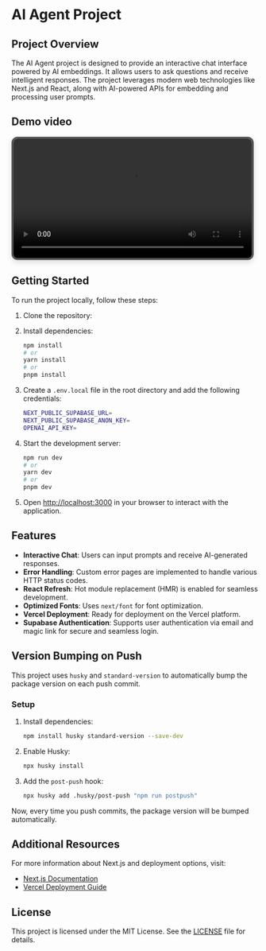 # AI Agent Project

## Project Overview

The AI Agent project is designed to provide an interactive chat interface powered by AI embeddings. It allows users to ask questions and receive intelligent responses. The project leverages modern web technologies like Next.js and React, along with AI-powered APIs for embedding and processing user prompts.

## Demo video

<video src="public/demo_video.mp4" controls width="480" style="border: 4px solid #555; border-radius: 12px; box-shadow: 0 4px 12px rgba(0,0,0,0.15);"></video>

## Getting Started

To run the project locally, follow these steps:

1. Clone the repository:

2. Install dependencies:

   ```bash
   npm install
   # or
   yarn install
   # or
   pnpm install
   ```

3. Create a `.env.local` file in the root directory and add the following credentials:

   ```bash
   NEXT_PUBLIC_SUPABASE_URL=
   NEXT_PUBLIC_SUPABASE_ANON_KEY=
   OPENAI_API_KEY=
   ```

4. Start the development server:

   ```bash
   npm run dev
   # or
   yarn dev
   # or
   pnpm dev
   ```

5. Open [http://localhost:3000](http://localhost:3000) in your browser to interact with the application.

## Features

- **Interactive Chat**: Users can input prompts and receive AI-generated responses.
- **Error Handling**: Custom error pages are implemented to handle various HTTP status codes.
- **React Refresh**: Hot module replacement (HMR) is enabled for seamless development.
- **Optimized Fonts**: Uses `next/font` for font optimization.
- **Vercel Deployment**: Ready for deployment on the Vercel platform.
- **Supabase Authentication**: Supports user authentication via email and magic link for secure and seamless login.

## Version Bumping on Push

This project uses `husky` and `standard-version` to automatically bump the package version on each push commit.

### Setup

1. Install dependencies:

   ```bash
   npm install husky standard-version --save-dev
   ```

2. Enable Husky:

   ```bash
   npx husky install
   ```

3. Add the `post-push` hook:

   ```bash
   npx husky add .husky/post-push "npm run postpush"
   ```

Now, every time you push commits, the package version will be bumped automatically.

## Additional Resources

For more information about Next.js and deployment options, visit:

- [Next.js Documentation](https://nextjs.org/docs)
- [Vercel Deployment Guide](https://nextjs.org/docs/app/building-your-application/deploying)

## License

This project is licensed under the MIT License. See the [LICENSE](LICENSE) file for details.
